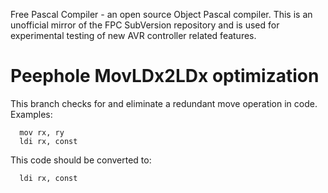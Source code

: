 Free Pascal Compiler - an open source Object Pascal compiler. This is an unofficial mirror of the FPC SubVersion repository and is used for experimental testing of new AVR controller related features.

# Peephole MovLDx2LDx optimization
This branch checks for and eliminate a redundant move operation in code.  Examples:  
```
  mov rx, ry
  ldi rx, const
````

This code should be converted to:
```
  ldi rx, const
```

